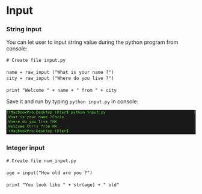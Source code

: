 # Input

### String input

You can let user to input string value during the python program from console:

```text
# Create file input.py

name = raw_input ("What is your name ?")
city = raw_input ("Where do you live ?")

print "Welcome " + name + " from " + city
```

Save it and run by typing `python input.py` in console:

![](.gitbook/assets/image%20%289%29.png)

### Integer input

```text
# Create file num_input.py

age = input("How old are you ?")

print "You look like " + str(age) + " old"
```

